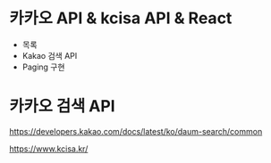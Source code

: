 # 카카오 API & kcisa API & React

- 목록
- Kakao 검색 API
- Paging 구현

# 카카오 검색 API

https://developers.kakao.com/docs/latest/ko/daum-search/common

https://www.kcisa.kr/
